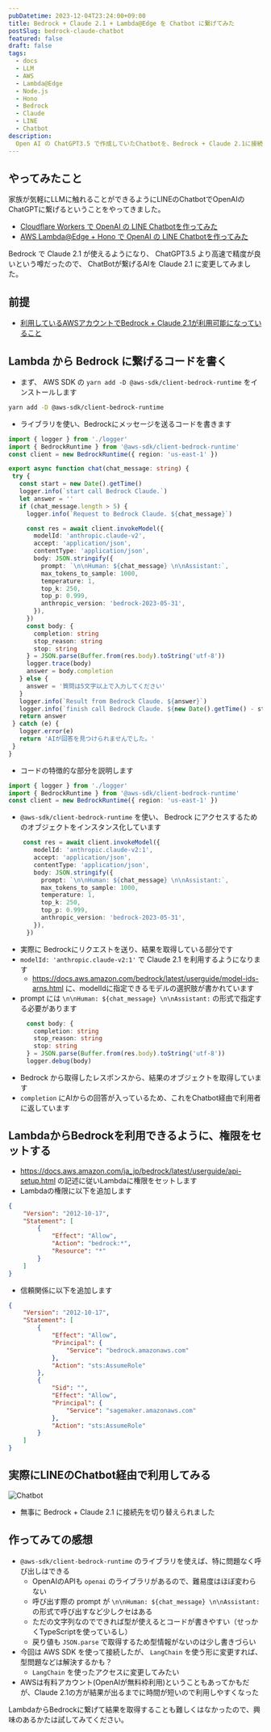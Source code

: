 ```yaml
---
pubDatetime: 2023-12-04T23:24:00+09:00
title: Bedrock + Claude 2.1 + Lambda@Edge を Chatbot に繋げてみた
postSlug: bedrock-claude-chatbot
featured: false
draft: false
tags:
  - docs
  - LLM
  - AWS
  - Lambda@Edge
  - Node.js
  - Hono
  - Bedrock
  - Claude
  - LINE
  - Chatbot
description:
  Open AI の ChatGPT3.5 で作成していたChatbotを、Bedrock + Claude 2.1に接続変更してみた話です
---
```


## やってみたこと

家族が気軽にLLMに触れることができるようにLINEのChatbotでOpenAIのChatGPTに繋げるということをやってきました。

- [Cloudflare Workers で OpenAI の LINE Chatbotを作ってみた](./cloudflare-workers-open-ai-chatbot)
- [AWS Lambda@Edge + Hono で OpenAI の LINE Chatbotを作ってみた](./lambda-edge-hono-open-ai-chatbot)

Bedrock で Claude 2.1 が使えるようになり、 ChatGPT3.5 より高速で精度が良いという噂だったので、
ChatBotが繋げるAIを Claude 2.1 に変更してみました。

## 前提

- [利用しているAWSアカウントでBedrock + Claude 2.1が利用可能になっていること](./trial-bedrock)

## Lambda から Bedrock に繋げるコードを書く

- まず、 AWS SDK の `yarn add -D @aws-sdk/client-bedrock-runtime` をインストールします

```sh
yarn add -D @aws-sdk/client-bedrock-runtime
```

- ライブラリを使い、Bedrockにメッセージを送るコードを書きます

```ts
import { logger } from './logger'
import { BedrockRuntime } from '@aws-sdk/client-bedrock-runtime'
const client = new BedrockRuntime({ region: 'us-east-1' })

export async function chat(chat_message: string) {
 try {
   const start = new Date().getTime()
   logger.info(`start call Bedrock Claude.`)
   let answer = ''
   if (chat_message.length > 5) {
     logger.info(`Request to Bedrock Claude. ${chat_message}`)

     const res = await client.invokeModel({
       modelId: 'anthropic.claude-v2',
       accept: 'application/json',
       contentType: 'application/json',
       body: JSON.stringify({
         prompt: `\n\nHuman: ${chat_message} \n\nAssistant:`,
         max_tokens_to_sample: 1000,
         temperature: 1,
         top_k: 250,
         top_p: 0.999,
         anthropic_version: 'bedrock-2023-05-31',
       }),
     })
     const body: {
       completion: string
       stop_reason: string
       stop: string
     } = JSON.parse(Buffer.from(res.body).toString('utf-8'))
     logger.trace(body)
     answer = body.completion
   } else {
     answer = '質問は5文字以上で入力してください'
   }
   logger.info(`Result from Bedrock Claude. ${answer}`)
   logger.info(`finish call Bedrock Claude. ${new Date().getTime() - start}[ms]`)
   return answer
 } catch (e) {
   logger.error(e)
   return 'AIが回答を見つけられませんでした。'
 }
}
```

- コードの特徴的な部分を説明します

```ts
import { logger } from './logger'
import { BedrockRuntime } from '@aws-sdk/client-bedrock-runtime'
const client = new BedrockRuntime({ region: 'us-east-1' })
```

- `@aws-sdk/client-bedrock-runtime` を使い、 Bedrock にアクセスするためのオブジェクトをインスタンス化しています

```ts
    const res = await client.invokeModel({
       modelId: 'anthropic.claude-v2:1',
       accept: 'application/json',
       contentType: 'application/json',
       body: JSON.stringify({
         prompt: `\n\nHuman: ${chat_message} \n\nAssistant:`,
         max_tokens_to_sample: 1000,
         temperature: 1,
         top_k: 250,
         top_p: 0.999,
         anthropic_version: 'bedrock-2023-05-31',
       }),
     })
```

- 実際に Bedrockにリクエストを送り、結果を取得している部分です
- `modelId: 'anthropic.claude-v2:1'` で Claude 2.1 を利用するようになります
  - https://docs.aws.amazon.com/bedrock/latest/userguide/model-ids-arns.html に、modelIdに指定できるモデルの選択肢が書かれています
- prompt には `\n\nHuman: ${chat_message} \n\nAssistant:` の形式で指定する必要があります

```ts
     const body: {
       completion: string
       stop_reason: string
       stop: string
     } = JSON.parse(Buffer.from(res.body).toString('utf-8'))
     logger.debug(body)
```

- Bedrock から取得したレスポンスから、結果のオブジェクトを取得しています
- `completion` にAIからの回答が入っているため、これをChatbot経由で利用者に返しています

## LambdaからBedrockを利用できるように、権限をセットする

- https://docs.aws.amazon.com/ja_jp/bedrock/latest/userguide/api-setup.html の記述に従いLambdaに権限をセットします
- Lambdaの権限に以下を追加します

```json
{
    "Version": "2012-10-17",
    "Statement": [
        {
            "Effect": "Allow",
            "Action": "bedrock:*",
            "Resource": "*"
        }
    ]
}
```

- 信頼関係に以下を追加します

```json
{
    "Version": "2012-10-17",
    "Statement": [
        {
            "Effect": "Allow",
            "Principal": {
                "Service": "bedrock.amazonaws.com"
            },
            "Action": "sts:AssumeRole"
        },
        {
            "Sid": "",
            "Effect": "Allow",
            "Principal": {
                "Service": "sagemaker.amazonaws.com"
            },
            "Action": "sts:AssumeRole"
        }
    ]
}
```

## 実際にLINEのChatbot経由で利用してみる

![Chatbot](/assets/bedrock-claude-chatbot/chatbot.png)

- 無事に Bedrock + Claude 2.1 に接続先を切り替えられました

## 作ってみての感想

- `@aws-sdk/client-bedrock-runtime` のライブラリを使えば、特に問題なく呼び出しはできる
  - OpenAIのAPIも `openai` のライブラリがあるので、難易度はほぼ変わらない
  - 呼び出す際の prompt が `\n\nHuman: ${chat_message} \n\nAssistant:` の形式で呼び出すなど少しクセはある
  - ただの文字列なのでできれば型が使えるとコードが書きやすい（せっかくTypeScriptを使っているし）
  - 戻り値も `JSON.parse` で取得するため型情報がないのは少し書きづらい
- 今回は AWS SDK を使って接続したが、 `LangChain` を使う形に変更すれば、型問題などは解決するかも？
  - `LangChain` を使ったアクセスに変更してみたい
- AWSは有料アカウント(OpenAIが無料枠利用)ということもあってかもだが、Claude 2.1の方が結果が出るまでに時間が短いので利用しやすくなった

LambdaからBedrockに繋げて結果を取得することも難しくはなかったので、興味のあるかたは試してみてください。
